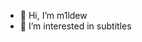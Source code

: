 - 👋 Hi, I’m m1ldew
- 👀 I’m interested in subtitles 
<!---
m1ldewww/m1ldewww is a ✨ special ✨ repository because its `README.md` (this file) appears on your GitHub profile.
You can click the Preview link to take a look at your changes.
--->
